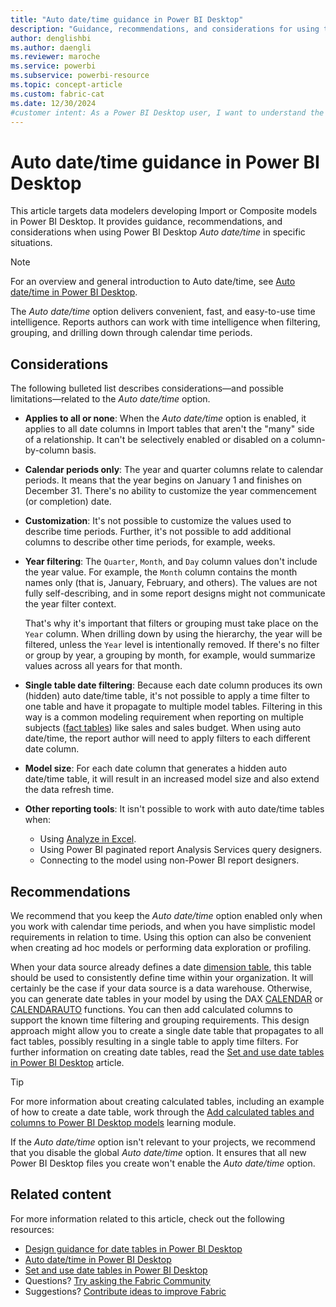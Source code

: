 ```yaml
---
title: "Auto date/time guidance in Power BI Desktop"
description: "Guidance, recommendations, and considerations for using the auto date/time functionality in Power BI Desktop."
author: denglishbi
ms.author: daengli
ms.reviewer: maroche
ms.service: powerbi
ms.subservice: powerbi-resource
ms.topic: concept-article
ms.custom: fabric-cat
ms.date: 12/30/2024
#customer intent: As a Power BI Desktop user, I want to understand the considerations and recommendations for using the auto date/time functionality so that I can effectively work with time intelligence in my reports.
---
```


# Auto date/time guidance in Power BI Desktop

This article targets data modelers developing Import or Composite models in Power BI Desktop. It provides guidance, recommendations, and considerations when using Power BI Desktop _Auto date/time_ in specific situations.

> [!NOTE]
> For an overview and general introduction to Auto date/time, see [Auto date/time in Power BI Desktop](../transform-model/desktop-auto-date-time.md).

The _Auto date/time_ option delivers convenient, fast, and easy-to-use time intelligence. Reports authors can work with time intelligence when filtering, grouping, and drilling down through calendar time periods.

## Considerations

The following bulleted list describes considerations—and possible limitations—related to the _Auto date/time_ option.

- **Applies to all or none**: When the _Auto date/time_ option is enabled, it applies to all date columns in Import tables that aren't the "many" side of a relationship. It can't be selectively enabled or disabled on a column-by-column basis.
- **Calendar periods only**: The year and quarter columns relate to calendar periods. It means that the year begins on January 1 and finishes on December 31. There's no ability to customize the year commencement (or completion) date.
- **Customization**: It's not possible to customize the values used to describe time periods. Further, it's not possible to add additional columns to describe other time periods, for example, weeks.
- **Year filtering**: The `Quarter`, `Month`, and `Day` column values don't include the year value. For example, the `Month` column contains the month names only (that is, January, February, and others). The values are not fully self-describing, and in some report designs might not communicate the year filter context.

    That's why it's important that filters or grouping must take place on the `Year` column. When drilling down by using the hierarchy, the year will be filtered, unless the `Year` level is intentionally removed. If there's no filter or group by year, a grouping by month, for example, would summarize values across all years for that month.
- **Single table date filtering**: Because each date column produces its own (hidden) auto date/time table, it's not possible to apply a time filter to one table and have it propagate to multiple model tables. Filtering in this way is a common modeling requirement when reporting on multiple subjects ([fact tables](star-schema.md#fact-tables)) like sales and sales budget. When using auto date/time, the report author will need to apply filters to each different date column.
- **Model size**: For each date column that generates a hidden auto date/time table, it will result in an increased model size and also extend the data refresh time.
- **Other reporting tools**: It isn't possible to work with auto date/time tables when:
  - Using [Analyze in Excel](../collaborate-share/service-analyze-in-excel.md).
  - Using Power BI paginated report Analysis Services query designers.
  - Connecting to the model using non-Power BI report designers.

## Recommendations

We recommend that you keep the _Auto date/time_ option enabled only when you work with calendar time periods, and when you have simplistic model requirements in relation to time. Using this option can also be convenient when creating ad hoc models or performing data exploration or profiling.

When your data source already defines a date [dimension table](star-schema.md#dimension-tables), this table should be used to consistently define time within your organization. It will certainly be the case if your data source is a data warehouse. Otherwise, you can generate date tables in your model by using the DAX [CALENDAR](/dax/calendar-function-dax) or [CALENDARAUTO](/dax/calendarauto-function-dax) functions. You can then add calculated columns to support the known time filtering and grouping requirements. This design approach might allow you to create a single date table that propagates to all fact tables, possibly resulting in a single table to apply time filters. For further information on creating date tables, read the [Set and use date tables in Power BI Desktop](../transform-model/desktop-date-tables.md) article.

> [!TIP]
> For more information about creating calculated tables, including an example of how to create a date table, work through the [Add calculated tables and columns to Power BI Desktop models](/training/modules/dax-power-bi-add-calculated-tables/) learning module.

If the _Auto date/time_ option isn't relevant to your projects, we recommend that you disable the global _Auto date/time_ option. It ensures that all new Power BI Desktop files you create won't enable the _Auto date/time_ option.

## Related content

For more information related to this article, check out the following resources:

- [Design guidance for date tables in Power BI Desktop](model-date-tables.md)
- [Auto date/time in Power BI Desktop](../transform-model/desktop-auto-date-time.md)
- [Set and use date tables in Power BI Desktop](../transform-model/desktop-date-tables.md)
- Questions? [Try asking the Fabric Community](https://community.fabric.microsoft.com/)
- Suggestions? [Contribute ideas to improve Fabric](https://ideas.fabric.microsoft.com/)
